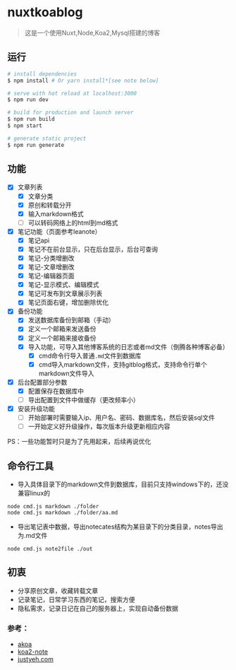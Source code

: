 # nuxtkoablog

> 这是一个使用Nuxt,Node,Koa2,Mysql搭建的博客

## 运行

``` bash
# install dependencies
$ npm install # Or yarn install*[see note below]

# serve with hot reload at localhost:3000
$ npm run dev

# build for production and launch server
$ npm run build
$ npm start

# generate static project
$ npm run generate
```

## 功能
- [x] 文章列表
  - [x] 文章分类
  - [x] 原创和转载分开
  - [x] 输入markdown格式
  - [ ] 可以转码网络上的html到md格式
- [x] 笔记功能（页面参考leanote）
  - [x] 笔记api
  - [x] 笔记不在前台显示，只在后台显示，后台可查询
  - [x] 笔记-分类增删改
  - [x] 笔记-文章增删改
  - [x] 笔记-编辑器页面
  - [x] 笔记-显示模式、编辑模式
  - [x] 笔记可发布到文章展示列表
  - [x] 笔记页面右键，增加删除优化
- [x] 备份功能
  - [x] 发送数据库备份到邮箱（手动）
  - [x] 定义一个邮箱来发送备份
  - [x] 定义一个邮箱来接收备份
  - [x] 导入功能，可导入其他博客系统的日志或者md文件（倒腾各种博客必备）
    - [x] cmd命令行导入普通`.md`文件到数据库
    - [x] cmd导入markdown文件，支持gitblog格式，支持命令行单个markdown文件导入
- [x] 后台配置部分参数
    - [x] 配置保存在数据库中
    - [ ] 导出配置到文件中做缓存（更改频率小）
- [x] 安装升级功能
  - [ ] 开始部署时需要输入ip、用户名、密码、数据库名，然后安装sql文件
  - [ ] 一开始定义好升级操作，每次版本升级更新相应内容

PS：一些功能暂时只是为了先用起来，后续再说优化

## 命令行工具
* 导入具体目录下的markdown文件到数据库，目前只支持windows下的，还没兼容linux的
```
node cmd.js markdown ./folder
node cmd.js markdown ./folder/aa.md
```
* 导出笔记表中数据，导出notecates结构为某目录下的分类目录，notes导出为.md文件
```
node cmd.js note2file ./out
```

## 初衷
* 分享原创文章，收藏转载文章
* 记录笔记，日常学习东西的笔记，搜索方便
* 隐私需求，记录日记在自己的服务器上，实现自动备份数据

### 参考：

* [akoa](https://github.com/alwxkxk/akoa)
* [koa2-note](https://github.com/chenshenhai/koa2-note)
* [justyeh.com](https://github.com/justyeh/justyeh.com)
